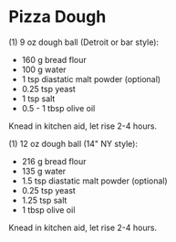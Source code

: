 # Pizza Dough

(1) 9 oz dough ball (Detroit or bar style):
* 160 g bread flour
* 100 g water
* 1 tsp diastatic malt powder (optional)
* 0.25 tsp yeast
* 1 tsp salt
* 0.5 - 1 tbsp olive oil

Knead in kitchen aid, let rise 2-4 hours.


(1) 12 oz dough ball (14" NY style):
* 216 g bread flour
* 135 g water
* 1.5 tsp diastatic malt powder (optional)
* 0.25 tsp yeast
* 1.25 tsp salt
* 1 tbsp olive oil

Knead in kitchen aid, let rise 2-4 hours.
